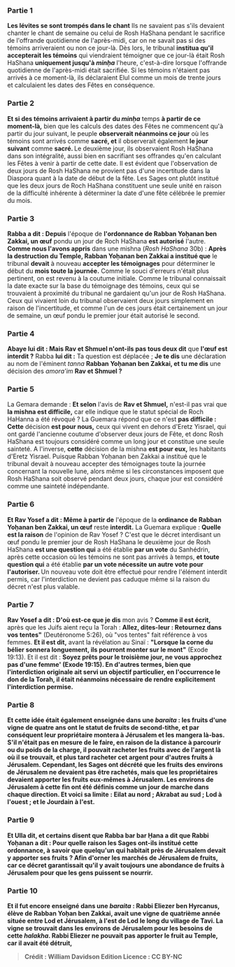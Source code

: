 
### Partie 1
<b>Les lévites se sont trompés dans le chant</b> Ils ne savaient pas s'ils devaient chanter le chant de semaine ou celui de Rosh HaShana pendant le sacrifice de l'offrande quotidienne de l'après-midi, car on ne savait pas si des témoins arriveraient ou non ce jour-là. Dès lors, le tribunal <b>institua qu'il accepterait les témoins</b> qui viendraient témoigner que ce jour-là était Rosh HaShana <b>uniquement jusqu'à <i>minḥa</i></b> l'heure, c'est-à-dire lorsque l'offrande quotidienne de l'après-midi était sacrifiée. Si les témoins n'étaient pas arrivés à ce moment-là, ils déclaraient Elul comme un mois de trente jours et calculaient les dates des Fêtes en conséquence.

### Partie 2
<b>Et si des témoins arrivaient à partir du <i>minḥa</i></b> temps <b>à partir de ce moment-là,</b> bien que les calculs des dates des Fêtes ne commencent qu'à partir du jour suivant, le peuple <b>observerait néanmoins ce jour</b> où les témoins sont arrivés comme <b>sacré, et</b> il observerait également <b>le jour suivant</b> comme <b>sacré. </b> Le deuxième jour, ils observaient Rosh HaShana dans son intégralité, aussi bien en sacrifiant ses offrandes qu'en calculant les Fêtes à venir à partir de cette date. Il est évident que l'observation de deux jours de Rosh HaShana ne provient pas d'une incertitude dans la Diaspora quant à la date de début de la fête. Les Sages ont plutôt institué que les deux jours de Roch HaShana constituent une seule unité en raison de la difficulté inhérente à déterminer la date d'une fête célébrée le premier du mois.

### Partie 3
<b>Rabba a dit : Depuis</b> l'époque de <b>l'ordonnance de Rabban Yoḥanan ben Zakkai, un œuf</b> pondu un jour de Roch HaShana <b>est autorisé</b> l'autre. <b>Comme nous l'avons appris</b> dans une mishna (<i>Rosh HaShana</i> 30b) : <b>Après la destruction du Temple, Rabban Yoḥanan ben Zakkai a institué que</b> le tribunal <b>devait</b> à nouveau <b>accepter les témoignages</b> pour déterminer le début du <b>mois toute la journée.</b> Comme le souci d'erreurs n'était plus pertinent, on est revenu à la coutume initiale. Comme le tribunal connaissait la date exacte sur la base du témoignage des témoins, ceux qui se trouvaient à proximité du tribunal ne gardaient qu'un jour de Rosh HaShana. Ceux qui vivaient loin du tribunal observaient deux jours simplement en raison de l'incertitude, et comme l'un de ces jours était certainement un jour de semaine, un œuf pondu le premier jour était autorisé le second.

### Partie 4
<b>Abaye lui dit : Mais Rav et Shmuel n'ont-ils pas tous deux dit</b> que <b>l'œuf est interdit ?</b> Rabba <b>lui dit :</b> Ta question est déplacée ; <b>Je te dis</b> une déclaration au nom de l'éminent <i>tanna</i> <b>Rabban Yoḥanan ben Zakkai, et tu me dis</b> une décision des <i>amora'im</i> <b>Rav et Shmuel ?</b>

### Partie 5
La Gemara demande : <b>Et selon</b> l'avis de <b>Rav et Shmuel,</b> n'est-il pas vrai que <b>la mishna est difficile,</b> car elle indique que le statut spécial de Roch HaHanna a été révoqué ? La Guemara répond que ce n'est <b>pas difficile : Cette</b> décision <b>est pour nous,</b> ceux qui vivent en dehors d'Eretz Yisrael, qui ont gardé l'ancienne coutume d'observer deux jours de Fête, et donc Rosh HaShana est toujours considéré comme un long jour et constitue une seule sainteté. A l'inverse, <b>cette</b> décision de la mishna <b>est pour eux,</b> les habitants d'Eretz Yisrael. Puisque Rabban Yoḥanan ben Zakkai a institué que le tribunal devait à nouveau accepter des témoignages toute la journée concernant la nouvelle lune, alors même si les circonstances imposent que Rosh HaShana soit observé pendant deux jours, chaque jour est considéré comme une sainteté indépendante.

### Partie 6
<b>Et Rav Yosef a dit : Même à partir de</b> l'époque de la <b>ordinance de Rabban Yoḥanan ben Zakkai, un œuf</b> reste <b>interdit.</b> La Guemara explique : <b>Quelle est la raison</b> de l'opinion de Rav Yosef ? C'est que le décret interdisant un œuf pondu le premier jour de Rosh HaShana le deuxième jour de Rosh HaShana <b>est une question qui</b> a été établie <b>par un vote</b> du Sanhédrin, après cette occasion où les témoins ne sont pas arrivés à temps, <b>et toute question qui</b> a été établie <b>par un vote nécessite un autre vote pour l'autoriser. </b> Un nouveau vote doit être effectué pour rendre l'élément interdit permis, car l'interdiction ne devient pas caduque même si la raison du décret n'est plus valable.

### Partie 7
<b>Rav Yosef a dit : D'où est-ce que je dis</b> mon avis ? <b>Comme il est écrit,</b> après que les Juifs aient reçu la Torah : <b>Allez, dites-leur : Retournez dans vos tentes"</b> (Deutéronome 5:26), où "vos tentes" fait référence à vos femmes. <b>Et il est dit,</b> avant la révélation au Sinaï : <b>"Lorsque la corne du bélier sonnera longuement, ils pourront monter sur le mont"</b> (Exode 19:13). Et il est dit : <b>Soyez prêts pour le troisième jour, ne vous approchez pas d'une femme' (Exode 19:15). En d'autres termes, bien que l'interdiction originale ait servi un objectif particulier, en l'occurrence le don de la Torah, il était néanmoins nécessaire de rendre explicitement l'interdiction permise.

### Partie 8
<b>Et</b> cette idée <b>était</b> également <b>enseignée</b> dans une <i>baraita</i> : les fruits d'une <b>vigne de quatre ans</b> ont le statut de fruits de second-tithe, et par conséquent leur propriétaire <b>montera à Jérusalem</b> et les mangera là-bas. S'il n'était pas en mesure de le faire, en raison de la distance à parcourir ou du poids de la charge, il pouvait racheter les fruits avec de l'argent là où il se trouvait, et plus tard racheter cet argent pour d'autres fruits à Jérusalem. Cependant, les Sages ont décrété que les fruits des environs de Jérusalem ne devaient pas être rachetés, mais que les propriétaires devaient apporter les fruits eux-mêmes à Jérusalem. Les environs de Jérusalem à cette fin ont été définis comme <b>un jour de marche dans chaque direction. Et voici sa limite : Eilat au nord ; Akrabat au sud ; Lod à l'ouest ; et le Jourdain à l'est.</b>

### Partie 9
<b>Et Ulla dit, et certains disent que Rabba bar bar Ḥana</b> a dit que <b>Rabbi Yoḥanan a dit :</b> Pour <b>quelle raison</b> les Sages ont-ils institué cette ordonnance, à savoir que quelqu'un qui habitait près de Jérusalem devait y apporter ses fruits ? <b>Afin d'orner les marchés de Jérusalem de fruits,</b> car ce décret garantissait qu'il y avait toujours une abondance de fruits à Jérusalem pour que les gens puissent se nourrir.

### Partie 10
<b>Et il fut</b> encore <b>enseigné</b> dans une <i>baraita</i> : <b>Rabbi Eliezer</b> ben Hyrcanus, élève de Rabban Yoḥan ben Zakkai, <b>avait une vigne de quatrième année</b> située entre Lod et Jérusalem, <b>à l'est</b> de <b>Lod le long du village de Tavi.</b> La vigne se trouvait dans les environs de Jérusalem pour les besoins de cette <i>halakha</i>. Rabbi Eliezer ne pouvait pas apporter le fruit au Temple, car il avait été détruit,

>Crédit : William Davidson Edition
>Licence : CC BY-NC